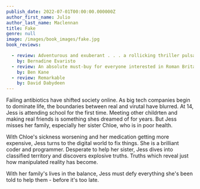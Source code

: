 ```yaml
---
publish_date: 2022-07-01T00:00:00.000000Z
author_first_name: Julio
author_last_name: Maclennan
title: Fake
genre: null
image: /images/book_images/fake.jpg
book_reviews:

  - review: Adventurous and exuberant . . . a rollicking thriller pulsates with vivacity....a major achievement in our literary history 
    by: Bernadine Evaristo
  - review: An absolute must-buy for everyone interested in Roman Britain
    by: Ben Kane
  - review: Remarkable
    by: David Dabydeen
---
```

Failing antibiotics have shifted society online. As big tech companies begin to dominate life, the boundaries between real and virutal have blurred. At 14, Jess is attending school for the first time. Meeting other childrten and making real friends is something shes dreamed of for years. But Jess misses her family, especially her sister Chloe, who is in poor health.

With Chloe's sickness worsening and her medication getting more expensive, Jess turns to the digital world to fix things. She is a brilliant coder and programmer. Desperate to help her sister, Jess dives into classified territory and discovers explosive truths. Truths which reveal just how manipulated reality has become.

With her family's lives in the balance, Jess must defy everything she's been told to help them - before it's too late.